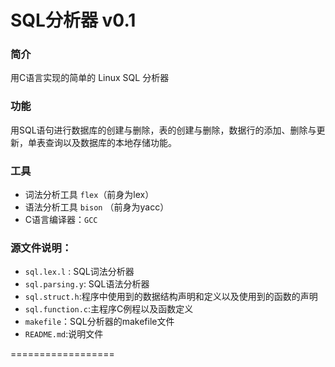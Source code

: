 SQL分析器 v0.1
================

### 简介
用C语言实现的简单的 Linux SQL 分析器

### 功能
用SQL语句进行数据库的创建与删除，表的创建与删除，数据行的添加、删除与更新，单表查询以及数据库的本地存储功能。

### 工具
* 词法分析工具 `flex`（前身为lex）
* 语法分析工具 `bison` （前身为yacc）
* C语言编译器：`GCC`

### 源文件说明：
* `sql.lex.l` : SQL词法分析器
* `sql.parsing.y`: SQL语法分析器
* `sql.struct.h`:程序中使用到的数据结构声明和定义以及使用到的函数的声明
* `sql.function.c`:主程序C例程以及函数定义
* `makefile`：SQL分析器的makefile文件
* `README.md`:说明文件

==================

